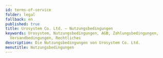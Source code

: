 ```yaml
---
id: terms-of-service
folder: legal
fallback: en
published: true
title: Urosystem Co. Ltd. – Nutzungsbedingungen
keywords: Urosystem, Nutzungsbedingungen, AGB, Zahlungsbedingungen,
  Versandbedingungen, Rechtliches
description: Die Nutzungsbedingungen von Urosystem Co. Ltd.
menutitle: Nutzungsbedingungen
---
```

